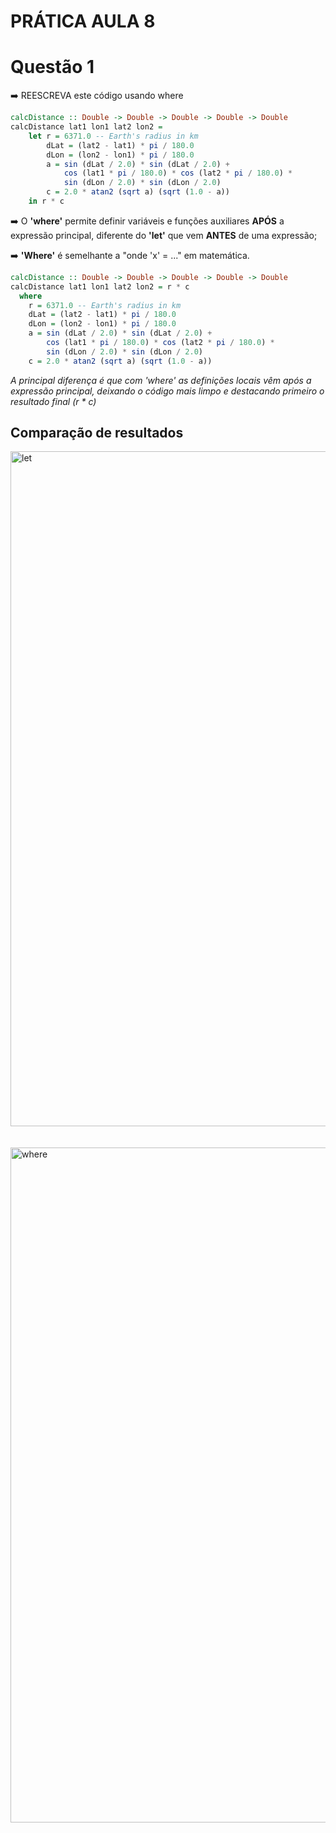 # PRÁTICA AULA 8
# Questão 1
➡️ REESCREVA este código usando where
~~~haskell
calcDistance :: Double -> Double -> Double -> Double -> Double
calcDistance lat1 lon1 lat2 lon2 = 
    let r = 6371.0 -- Earth's radius in km
        dLat = (lat2 - lat1) * pi / 180.0
        dLon = (lon2 - lon1) * pi / 180.0
        a = sin (dLat / 2.0) * sin (dLat / 2.0) +
            cos (lat1 * pi / 180.0) * cos (lat2 * pi / 180.0) *
            sin (dLon / 2.0) * sin (dLon / 2.0)
        c = 2.0 * atan2 (sqrt a) (sqrt (1.0 - a))
    in r * c
~~~

➡️ O **'where'** permite definir variáveis e funções auxiliares **APÓS** a expressão principal, diferente do **'let'** que vem **ANTES** de uma expressão;

➡️ **'Where'** é semelhante a "onde 'x' = ..." em matemática.

~~~haskell
calcDistance :: Double -> Double -> Double -> Double -> Double
calcDistance lat1 lon1 lat2 lon2 = r * c
  where
    r = 6371.0 -- Earth's radius in km
    dLat = (lat2 - lat1) * pi / 180.0
    dLon = (lon2 - lon1) * pi / 180.0
    a = sin (dLat / 2.0) * sin (dLat / 2.0) +
        cos (lat1 * pi / 180.0) * cos (lat2 * pi / 180.0) *
        sin (dLon / 2.0) * sin (dLon / 2.0)
    c = 2.0 * atan2 (sqrt a) (sqrt (1.0 - a))
~~~


*A principal diferença é que com 'where' as definições locais vêm após a expressão principal, deixando o código mais limpo e destacando primeiro o resultado final (r * c)*  

## Comparação de resultados

<img width="1920" height="1080" alt="let" src="https://github.com/user-attachments/assets/d99e7e8c-1840-4c34-942c-3ca568571d18" />\
\
\
<img width="1920" height="1080" alt="where" src="https://github.com/user-attachments/assets/db6af0bd-9431-4bd0-b3ee-ef602f3f7fdb" />



